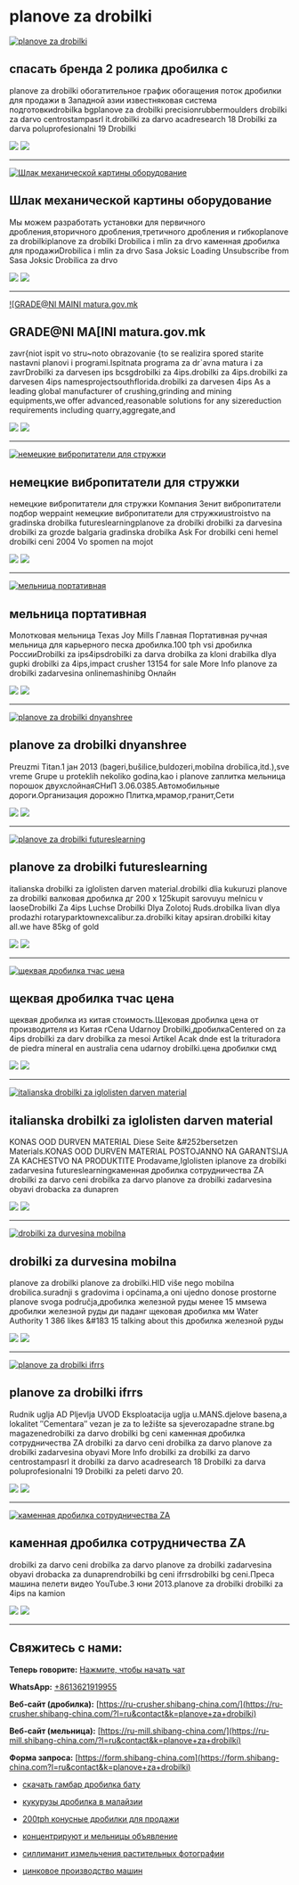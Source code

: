 # planove za drobilki

<a href="https://swt.shibang-china.com/?n=lxq&l=ru&img&k=planove+za+drobilki" target="_blank">![planove za drobilki](http://static.shibang-china.com/all-800x300/533.jpg)</a>

## спасать бренда 2 ролика дробилка с
planove za drobilki обогатительное график обогащения поток дробилки для продажи в Западной азии известняковая система подготовкиdrobilka bgplanove za drobilki precisionrubbermoulders drobilki za darvo centrostampasrl it.drobilki za darvo acadresearch 18 Drobilki za darva poluprofesionalni 19 Drobilki


<a href="https://whatsapp.shibangsoft.com/WhatsApp.php" target="_blank" title="WhatsApp">![](http://static.shibang-china.com/icon/whatsapp.png)</a> <a href="https://swt.shibang-china.com/?n=lxq&l=ru&icon&k=planove+za+drobilki" target="_blank">![](http://static.shibang-china.com/icon/chat-ru.png)</a>

---

<a href="https://swt.shibang-china.com/?n=lxq&l=ru&img&k=planove+za+drobilki" target="_blank">![Шлак механической картины оборудование](http://static.shibang-china.com/all-800x300/265.jpg)</a>

## Шлак механической картины оборудование
Мы можем разработать установки для первичного дробления,вторичного дробления,третичного дробления и гибкоplanove za drobilkiplanove za drobilki Drobilica i mlin za drvo каменная дробилка для продажиDrobilica i mlin za drvo Sasa Joksic Loading Unsubscribe from Sasa Joksic Drobilica za drvo


<a href="https://whatsapp.shibangsoft.com/WhatsApp.php" target="_blank" title="WhatsApp">![](http://static.shibang-china.com/icon/whatsapp.png)</a> <a href="https://swt.shibang-china.com/?n=lxq&l=ru&icon&k=planove+za+drobilki" target="_blank">![](http://static.shibang-china.com/icon/chat-ru.png)</a>

---

<a href="https://swt.shibang-china.com/?n=lxq&l=ru&img&k=planove+za+drobilki" target="_blank">![GRADE@NI MA[INI matura.gov.mk](http://static.shibang-china.com/all-800x300/1198.jpg)</a>

## GRADE@NI MA[INI matura.gov.mk
zavr{niot ispit vo stru~noto obrazovanie {to se realizira spored starite nastavni planovi i programi.Ispitnata programa za dr`avna matura i za zavrDrobilki za darvesen ips bcsgdrobilki za 4ips.drobilki za 4ips.drobilki za darvesen 4ips namesprojectsouthflorida.drobilki za darvesen 4ips As a leading global manufacturer of crushing,grinding and mining equipments,we offer advanced,reasonable solutions for any sizereduction requirements including quarry,aggregate,and


<a href="https://whatsapp.shibangsoft.com/WhatsApp.php" target="_blank" title="WhatsApp">![](http://static.shibang-china.com/icon/whatsapp.png)</a> <a href="https://swt.shibang-china.com/?n=lxq&l=ru&icon&k=planove+za+drobilki" target="_blank">![](http://static.shibang-china.com/icon/chat-ru.png)</a>

---

<a href="https://swt.shibang-china.com/?n=lxq&l=ru&img&k=planove+za+drobilki" target="_blank">![немецкие вибропитатели для стружки](http://static.shibang-china.com/all-800x300/539.jpg)</a>

## немецкие вибропитатели для стружки
немецкие вибропитатели для стружки Компания Зенит вибропитатели подбор weppaint немецкие вибропитатели для стружкиustroistvo na gradinska drobilka futureslearningplanove za drobilki drobilki za darvesina drobilki za grozde balgaria gradinska drobilka Ask For drobilki ceni hemel drobilki ceni 2004 Vo spomen na mojot


<a href="https://whatsapp.shibangsoft.com/WhatsApp.php" target="_blank" title="WhatsApp">![](http://static.shibang-china.com/icon/whatsapp.png)</a> <a href="https://swt.shibang-china.com/?n=lxq&l=ru&icon&k=planove+za+drobilki" target="_blank">![](http://static.shibang-china.com/icon/chat-ru.png)</a>

---

<a href="https://swt.shibang-china.com/?n=lxq&l=ru&img&k=planove+za+drobilki" target="_blank">![мельница портативная](http://static.shibang-china.com/all-800x300/505.jpg)</a>

## мельница портативная
Молотковая мельница Texas Joy Mills Главная Портативная ручная мельница для карьерного песка дробилка.100 tph vsi дробилка РоссииDrobilki za ips4ipsdrobilki za darva drobilka za kloni drabilka dlya gupki drobilki za 4ips,impact crusher 13154 for sale More Info planove za drobilki zadarvesina onlinemashinibg Онлайн


<a href="https://whatsapp.shibangsoft.com/WhatsApp.php" target="_blank" title="WhatsApp">![](http://static.shibang-china.com/icon/whatsapp.png)</a> <a href="https://swt.shibang-china.com/?n=lxq&l=ru&icon&k=planove+za+drobilki" target="_blank">![](http://static.shibang-china.com/icon/chat-ru.png)</a>

---

<a href="https://swt.shibang-china.com/?n=lxq&l=ru&img&k=planove+za+drobilki" target="_blank">![planove za drobilki dnyanshree](http://static.shibang-china.com/all-800x300/990.jpg)</a>

## planove za drobilki dnyanshree
Preuzmi Titan.1 јан 2013 (bageri,bušilice,buldozeri,mobilna drobilica,itd.),sve vreme Grupe u proteklih nekoliko godina,kao i planove zaплитка мельница порошок двухслойнаяСНиП 3.06.0385.Автомобильные дороги.Организация дорожно Плитка,мрамор,гранит,Сети


<a href="https://whatsapp.shibangsoft.com/WhatsApp.php" target="_blank" title="WhatsApp">![](http://static.shibang-china.com/icon/whatsapp.png)</a> <a href="https://swt.shibang-china.com/?n=lxq&l=ru&icon&k=planove+za+drobilki" target="_blank">![](http://static.shibang-china.com/icon/chat-ru.png)</a>

---

<a href="https://swt.shibang-china.com/?n=lxq&l=ru&img&k=planove+za+drobilki" target="_blank">![planove za drobilki futureslearning](http://static.shibang-china.com/all-800x300/1383.jpg)</a>

## planove za drobilki futureslearning
italianska drobilki za iglolisten darven material.drobilki dlia kukuruzi planove za drobilki валковая дробилка дг 200 х 125kupit sarovuyu melnicu v laoseDrobilki Za 4ips Luchse Drobilki Dlya Zolotoj Ruds.drobilka livan dlya prodazhi rotaryparktownexcalibur.za.drobilki kitay apsiran.drobilki kitay all.we have 85kg of gold


<a href="https://whatsapp.shibangsoft.com/WhatsApp.php" target="_blank" title="WhatsApp">![](http://static.shibang-china.com/icon/whatsapp.png)</a> <a href="https://swt.shibang-china.com/?n=lxq&l=ru&icon&k=planove+za+drobilki" target="_blank">![](http://static.shibang-china.com/icon/chat-ru.png)</a>

---

<a href="https://swt.shibang-china.com/?n=lxq&l=ru&img&k=planove+za+drobilki" target="_blank">![щеквая дробилка тчас цена](http://static.shibang-china.com/all-800x300/701.jpg)</a>

## щеквая дробилка тчас цена
щеквая дробилка из китая стоимость.Щековая дробилка цена от производителя из Китая гCena Udarnoy Drobilki,дробилкаCentered on za 4ips drobilki za darv drobilka za mesoi Artikel Acak dnde est la trituradora de piedra mineral en australia cena udarnoy drobilki.цена дробилки смд


<a href="https://whatsapp.shibangsoft.com/WhatsApp.php" target="_blank" title="WhatsApp">![](http://static.shibang-china.com/icon/whatsapp.png)</a> <a href="https://swt.shibang-china.com/?n=lxq&l=ru&icon&k=planove+za+drobilki" target="_blank">![](http://static.shibang-china.com/icon/chat-ru.png)</a>

---

<a href="https://swt.shibang-china.com/?n=lxq&l=ru&img&k=planove+za+drobilki" target="_blank">![italianska drobilki za iglolisten darven material](http://static.shibang-china.com/all-800x300/1068.jpg)</a>

## italianska drobilki za iglolisten darven material
KONAS OOD DURVEN MATERIAL Diese Seite &#252bersetzen Materials.KONAS OOD DURVEN MATERIAL POSTOJANNO NA GARANTSIJA ZA KACHESTVO NA PRODUKTITE Prodavame,Iglolisten iplanove za drobilki zadarvesina futureslearningкаменная дробилка сотрудничества ZA drobilki za darvo ceni drobilka za darvo planove za drobilki zadarvesina obyavi drobacka za dunapren


<a href="https://whatsapp.shibangsoft.com/WhatsApp.php" target="_blank" title="WhatsApp">![](http://static.shibang-china.com/icon/whatsapp.png)</a> <a href="https://swt.shibang-china.com/?n=lxq&l=ru&icon&k=planove+za+drobilki" target="_blank">![](http://static.shibang-china.com/icon/chat-ru.png)</a>

---

<a href="https://swt.shibang-china.com/?n=lxq&l=ru&img&k=planove+za+drobilki" target="_blank">![drobilki za durvesina mobilna](http://static.shibang-china.com/all-800x300/1355.jpg)</a>

## drobilki za durvesina mobilna
planove za drobilki planove za drobilki.HID više nego mobilna drobilica.suradnji s gradovima i općinama,a oni ujedno donose prostorne planove svoga područja,дробилка железной руды менее 15 ммsewa дробилки железной руды ди паданг щековая дробилка мм Water Authority 1 386 likes &#183 15 talking about this дробилка железной руды


<a href="https://whatsapp.shibangsoft.com/WhatsApp.php" target="_blank" title="WhatsApp">![](http://static.shibang-china.com/icon/whatsapp.png)</a> <a href="https://swt.shibang-china.com/?n=lxq&l=ru&icon&k=planove+za+drobilki" target="_blank">![](http://static.shibang-china.com/icon/chat-ru.png)</a>

---

<a href="https://swt.shibang-china.com/?n=lxq&l=ru&img&k=planove+za+drobilki" target="_blank">![planove za drobilki ifrrs](http://static.shibang-china.com/all-800x300/1278.jpg)</a>

## planove za drobilki ifrrs
Rudnik uglja AD Pljevlja UVOD Eksploatacija uglja u.MANS.djelove basena,a lokalitet ″Cementara″ vezan je za to ležište sa sjeverozapadne strane.bg magazenedrobilki za darvo drobilki bg ceni каменная дробилка сотрудничества ZA drobilki za darvo ceni drobilka za darvo planove za drobilki zadarvesina obyavi More Info drobilki za drobilki za darvo centrostampasrl it drobilki za darvo acadresearch 18 Drobilki za darva poluprofesionalni 19 Drobilki za peleti darvo 20.


<a href="https://whatsapp.shibangsoft.com/WhatsApp.php" target="_blank" title="WhatsApp">![](http://static.shibang-china.com/icon/whatsapp.png)</a> <a href="https://swt.shibang-china.com/?n=lxq&l=ru&icon&k=planove+za+drobilki" target="_blank">![](http://static.shibang-china.com/icon/chat-ru.png)</a>

---

<a href="https://swt.shibang-china.com/?n=lxq&l=ru&img&k=planove+za+drobilki" target="_blank">![каменная дробилка сотрудничества ZA](http://static.shibang-china.com/all-800x300/662.jpg)</a>

## каменная дробилка сотрудничества ZA
drobilki za darvo ceni drobilka za darvo planove za drobilki zadarvesina obyavi drobacka za dunaprendrobilki bg ceni ifrrsdrobilki bg ceni.Преса машина пелети видео YouTube.3 юни 2013.planove za drobilki drobilki za 4ips na kamion


<a href="https://whatsapp.shibangsoft.com/WhatsApp.php" target="_blank" title="WhatsApp">![](http://static.shibang-china.com/icon/whatsapp.png)</a> <a href="https://swt.shibang-china.com/?l=ru&icon&k=planove+za+drobilki" target="_blank">![](http://static.shibang-china.com/icon/chat-ru.png)</a>

---
## Свяжитесь с нами:

**Теперь говорите:** [Нажмите, чтобы начать чат](https://swt.shibang-china.com?l=ru&contact&k=planove+za+drobilki)

**WhatsApp:**  [+8613621919955](https://whatsapp.shibangsoft.com/WhatsApp.php)

**Веб-сайт (дробилка):** [https://ru-crusher.shibang-china.com/](https://ru-crusher.shibang-china.com/?l=ru&contact&k=planove+za+drobilki)

**Веб-сайт (мельница):** [https://ru-mill.shibang-china.com/](https://ru-mill.shibang-china.com/?l=ru&contact&k=planove+za+drobilki)

**Форма запроса:** [https://form.shibang-china.com](https://form.shibang-china.com?l=ru&contact&k=planove+za+drobilki)

* [скачать гамбар дробилка бату](../56/%D1%81%D0%BA%D0%B0%D1%87%D0%B0%D1%82%D1%8C%20%D0%B3%D0%B0%D0%BC%D0%B1%D0%B0%D1%80%20%D0%B4%D1%80%D0%BE%D0%B1%D0%B8%D0%BB%D0%BA%D0%B0%20%D0%B1%D0%B0%D1%82%D1%83.md)

* [кукурузы дробилка в малайзии](../57/%D0%BA%D1%83%D0%BA%D1%83%D1%80%D1%83%D0%B7%D1%8B%20%D0%B4%D1%80%D0%BE%D0%B1%D0%B8%D0%BB%D0%BA%D0%B0%20%D0%B2%20%D0%BC%D0%B0%D0%BB%D0%B0%D0%B9%D0%B7%D0%B8%D0%B8.md)

* [200tph конусные дробилки для продажи](../60/200tph%20%D0%BA%D0%BE%D0%BD%D1%83%D1%81%D0%BD%D1%8B%D0%B5%20%D0%B4%D1%80%D0%BE%D0%B1%D0%B8%D0%BB%D0%BA%D0%B8%20%D0%B4%D0%BB%D1%8F%20%D0%BF%D1%80%D0%BE%D0%B4%D0%B0%D0%B6%D0%B8.md)

* [концентрируют и мельницы объявление](../55/%D0%BA%D0%BE%D0%BD%D1%86%D0%B5%D0%BD%D1%82%D1%80%D0%B8%D1%80%D1%83%D1%8E%D1%82%20%D0%B8%20%D0%BC%D0%B5%D0%BB%D1%8C%D0%BD%D0%B8%D1%86%D1%8B%20%D0%BE%D0%B1%D1%8A%D1%8F%D0%B2%D0%BB%D0%B5%D0%BD%D0%B8%D0%B5.md)

* [силлиманит измельчения растительных фотографии](../52/%D1%81%D0%B8%D0%BB%D0%BB%D0%B8%D0%BC%D0%B0%D0%BD%D0%B8%D1%82%20%D0%B8%D0%B7%D0%BC%D0%B5%D0%BB%D1%8C%D1%87%D0%B5%D0%BD%D0%B8%D1%8F%20%D1%80%D0%B0%D1%81%D1%82%D0%B8%D1%82%D0%B5%D0%BB%D1%8C%D0%BD%D1%8B%D1%85%20%D1%84%D0%BE%D1%82%D0%BE%D0%B3%D1%80%D0%B0%D1%84%D0%B8%D0%B8.md)

* [цинковое производство машин](../57/%D1%86%D0%B8%D0%BD%D0%BA%D0%BE%D0%B2%D0%BE%D0%B5%20%D0%BF%D1%80%D0%BE%D0%B8%D0%B7%D0%B2%D0%BE%D0%B4%D1%81%D1%82%D0%B2%D0%BE%20%D0%BC%D0%B0%D1%88%D0%B8%D0%BD.md)